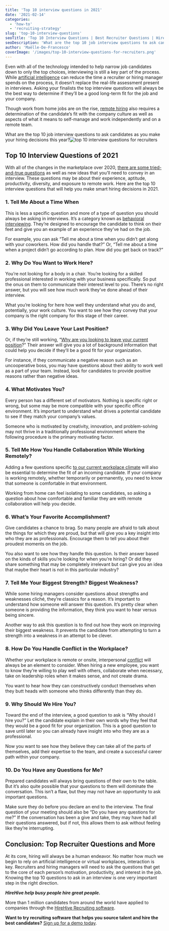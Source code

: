 ```yaml
---
title: 'Top 10 interview questions in 2021'
date: '2021-02-14'
categories:
  - 'how-to'
  - 'recruiting-strategy'
slug: 'top-10-interview-questions'
seoTitle: 'Top 10 Interview Questions | Best Recruiter Questions | HireHive'
seoDescription: 'What are the top 10 job interview questions to ask candidates as you make your hiring decisions this year? We explore the best questions for recruiters to ask at interviews.'
author: 'Maëlle-De-Francesco'
coverImage: '/images/top-10-interview-questions-for-recruiters.png'
---
```


Even with all of the technology intended to help narrow job candidates down to only the top choices, interviewing is still a key part of the process. While [artificial intelligence](https://www.forbes.com/sites/falonfatemi/2019/10/31/how-ai-is-uprooting-recruiting/?sh=3dee9c4046ce) can reduce the time a recruiter or hiring manager spends on the process, it doesn’t replace the real-life assessment present in interviews. Asking your finalists the top interview questions will always be the best way to determine if they’ll be a good long-term fit for the job and your company.

Though work from home jobs are on the rise, [remote hiring](https://hirehive.com/remote-hiring-trends-2021-future-of-recruiting/) also requires a determination of the candidate’s fit with the company culture as well as aspects of what it means to self-manage and work independently and on a remote team.

What are the top 10 job interview questions to ask candidates as you make your hiring decisions this year?![top 10 interview questions for recruiters](/images/top-10-interview-questions-for-recruiters-400x400.png)

## Top 10 Interview Questions of 2021

With all of the changes in the marketplace over 2020, [there are some tried-and-true questions](https://www.diverse-employment.co.uk/interview-questions) as well as new ideas that you’ll need to convey in an interview. These questions may be about their experience, aptitude, productivity, diversity, and exposure to remote work. Here are the top 10 interview questions that will help you make smart hiring decisions in 2021.

### 1\. Tell Me About a Time When

This is less a specific question and more of a type of question you should always be asking in interviews. It’s a category known as [behavioral interviewing](https://www.thebalancecareers.com/behavioral-job-interview-questions-2059620). They’re designed to encourage the candidate to think on their feet and give you an example of an experience they’ve had on the job.

For example, you can ask “Tell me about a time when you didn’t get along with your coworkers. How did you handle that?” Or, “Tell me about a time when a project didn’t go according to plan. How did you get back on track?”

### 2\. Why Do You Want to Work Here?

You’re not looking for a body in a chair. You’re looking for a skilled professional interested in working with your business specifically. So put the onus on them to communicate their interest level to you. There’s no right answer, but you will see how much work they’ve done ahead of their interview.

What you’re looking for here how well they understand what you do and, potentially, your work culture. You want to see how they convey that your company is the right company for this stage of their career.

### 3\. Why Did You Leave Your Last Position?

Or, if they’re still working, “[Why are you looking to leave your current position](https://www.indeed.com/career-advice/interviewing/answering-why-you-left-your-last-job)?” Their answer will give you a lot of background information that could help you decide if they’ll be a good fit for your organization.

For instance, if they communicate a negative reason such as an uncooperative boss, you may have questions about their ability to work well as a part of your team. Instead, look for candidates to provide positive reasons rather than negative ideas.

### 4\. What Motivates You?

Every person has a different set of motivators. Nothing is specific right or wrong, but some may be more compatible with your specific office environment. It’s important to understand what drives a potential candidate to see if they match your company’s values.

Someone who is motivated by creativity, innovation, and problem-solving may not thrive in a traditionally professional environment where the following procedure is the primary motivating factor.

### 5\. Tell Me How You Handle Collaboration While Working Remotely?

Adding a few questions specific [to our current workplace climate](https://www.shrm.org/resourcesandtools/hr-topics/talent-acquisition/pages/interviewing-remote-employees-how-to-measure-and-manage-the-unseen.aspx) will also be essential to determine the fit of an incoming candidate. If your company is working remotely, whether temporarily or permanently, you need to know that someone is comfortable in that environment.

Working from home can feel isolating to some candidates, so asking a question about how comfortable and familiar they are with remote collaboration will help you decide.

### 6\. What’s Your Favorite Accomplishment?

Give candidates a chance to brag. So many people are afraid to talk about the things for which they are proud, but that will give you a key insight into who they are as professionals. Encourage them to tell you about their proudest moments on the job.

You also want to see how they handle this question. Is their answer based on the kinds of skills you’re looking for when you’re hiring? Or did they share something that may be completely irrelevant but can give you an idea that maybe their heart is not in this particular industry?

### 7\. Tell Me Your Biggest Strength? Biggest Weakness?

While some hiring managers consider questions about strengths and weaknesses cliché, they’re classics for a reason. It’s important to understand how someone will answer this question. It’s pretty clear when someone is providing the information, they think you want to hear versus being sincere.

Another way to ask this question is to find out how they work on improving their biggest weakness. It prevents the candidate from attempting to turn a strength into a weakness in an attempt to be clever.

### 8\. How Do You Handle Conflict in the Workplace?

Whether your workplace is remote or onsite, interpersonal [conflict](https://www.cipd.co.uk/knowledge/fundamentals/relations/disputes/managing-workplace-conflict-report) will always be an element to consider. When hiring a new employee, you want to know they’re willing to play well with others, collaborate when necessary, take on leadership roles when it makes sense, and not create drama.

You want to hear how they can constructively conduct themselves when they butt heads with someone who thinks differently than they do.

### 9\. Why Should We Hire You?

Toward the end of the interview, a good question to ask is “Why should I hire you?” Let the candidate explain in their own words why they feel that they would be a good fit for your organization. This is a good question to save until later so you can already have insight into who they are as a professional.

Now you want to see how they believe they can take all of the parts of themselves, add their expertise to the team, and create a successful career path within your company.

### 10\. Do You Have any Questions for Me?

Prepared candidates will always bring questions of their own to the table. But it’s also quite possible that your questions to them will dominate the conversation. This isn’t a flaw, but they may not have an opportunity to ask important questions.

Make sure they do before you declare an end to the interview. The final question of your meeting should also be “Do you have any questions for me?” If the conversation has been a give and take, they may have had all their questions answered, but if not, this allows them to ask without feeling like they’re interrupting.

## Conclusion: Top Recruiter Questions and More

At its core, hiring will always be a human endeavor. No matter how much we begin to rely on artificial intelligence or virtual workplaces, interaction is key. Recruiters and hiring managers will need to ask the questions that get to the core of each person’s motivation, productivity, and interest in the job. Knowing the top 10 questions to ask in an interview is one very important step in the right direction.

**_HireHive help busy people hire great people._**

More than 1 million candidates from around the world have applied to companies through the [HireHive Recruiting software](https://hirehive.com/).

**Want to try recruiting software that helps you source talent and hire the best candidates?** [Sign up for a demo today](https://my.hirehive.io/register?utm_source=https%3A%2F%2Fwww.google.com%2F).
